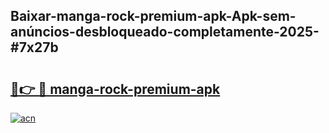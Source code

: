 ## Baixar-manga-rock-premium-apk-Apk-sem-anúncios-desbloqueado-completamente-2025-#7x27b

# <h2><a href="https://ainizakaria.my?title=manga-rock-premium-apk&ref=20M">🔗👉 🔴 manga-rock-premium-apk</a></h2>

[![acn](https://github.com/user-attachments/assets/0f9c940e-d8b0-45ae-aac7-cd30a18b3e1c)](https://ainizakaria.my?title=manga-rock-premium-apk&ref=20M)

